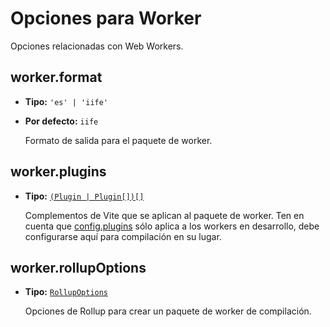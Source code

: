 # Opciones para Worker

Opciones relacionadas con Web Workers.

## worker.format

- **Tipo:** `'es' | 'iife'`
- **Por defecto:** `iife`

  Formato de salida para el paquete de worker.

## worker.plugins

- **Tipo:** [`(Plugin | Plugin[])[]`](#plugins)

  Complementos de Vite que se aplican al paquete de worker. Ten en cuenta que [config.plugins](./shared-options#plugins) sólo aplica a los workers en desarrollo, debe configurarse aquí para compilación en su lugar.

## worker.rollupOptions

- **Tipo:** [`RollupOptions`](https://rollupjs.org/configuration-options/)

  Opciones de Rollup para crear un paquete de worker de compilación.
